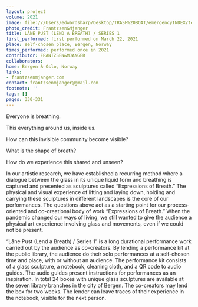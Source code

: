 ```yaml
---
layout: project
volume: 2021
image: file:///Users/edwardsharp/Desktop/TRASH%20BOAT/emergencyINDEX/ten_plus/guts/Links/1665434336257__L_ne_pust__Lend_a_Breath____series_1--Frantzsen_Mjanger.jpeg
photo_credit: Frantzsen&Mjanger
title: LÅNE PUST (LEND A BREATH) / SERIES 1
first_performed: first performed on March 22, 2021
place: self-chosen place, Bergen, Norway
times_performed: performed once in 2021
contributor: FRANTZSEN&MJANGER
collaborators:
home: Bergen & Oslo, Norway
links:
- frantzsenmjanger.com
contact: frantzsenmjanger@gmail.com
footnote: ''
tags: []
pages: 330-331
---
```

Everyone is breathing.

This everything around us, inside us.

How can this invisible community become visible? 

What is the shape of breath?

How do we experience this shared and unseen? 

In our artistic research, we have established a recurring method where a dialogue between the glass in its unique liquid form and breathing is captured and presented as sculptures called “Expressions of Breath.” The physical and visual experience of lifting and laying down, holding and carrying these sculptures in different landscapes is the core of our performances. The questions above act as a starting point for our process-oriented and co-creational body of work “Expressions of Breath.” When the pandemic changed our ways of living, we still wanted to give the audience a physical art experience involving glass and movements, even if we could not be present. 

“Låne Pust (Lend a Breath) / Series 1” is a long durational performance work carried out by the audience as co-creators. By lending a performance kit at the public library, the audience do their solo performances at a self-chosen time and place, with or without an audience. The performance kit consists of a glass sculpture, a notebook, cleaning cloth, and a QR code to audio guides. The audio guides present instructions for performances as an inspiration. In total 24 boxes with unique glass sculptures are available at the seven library branches in the city of Bergen. The co-creators may lend the box for two weeks. The lender can leave traces of their experience in the notebook, visible for the next person.